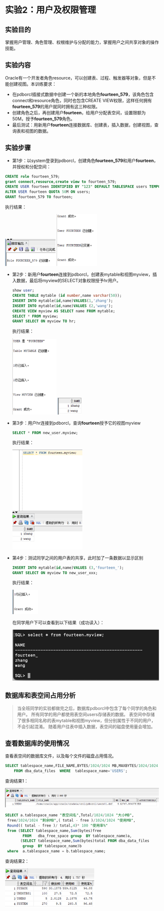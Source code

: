 # 实验2：用户及权限管理



## 实验目的

掌握用户管理、角色管理、权根维护与分配的能力，掌握用户之间共享对象的操作技能。

## 实验内容

Oracle有一个开发者角色resource，可以创建表、过程、触发器等对象，但是不能创建视图。本训练要求：

- 在pdborcl插接式数据中创建一个新的本地角色**fourteen_579**，该角色包含connect和resource角色，同时也包含CREATE VIEW权限，这样任何拥有**fourteen_579**的用户就同时拥有这三种权限。
- 创建角色之后，再创建用户**fourteen**，给用户分配表空间，设置限额为50M，授予**fourteen_579**角色。
- 最后测试：用新用户**fourteen**连接数据库、创建表，插入数据，创建视图，查询表和视图的数据。

## 实验步骤

- 第1步：以system登录到pdborcl，创建角色**fourteen_579**和用户**fourteen**，并授权和分配空间：

```sql
CREATE role fourteen_579;
grant connect,resource,create view to fourteen_579;
CREATE USER fourteen IDENTIFIED BY "123" DEFAULT TABLESPACE users TEMPORARY TABLESPACE temp;
ALTER USER fourteen QUOTA 50M ON users;
GRANT fourteen_579 TO fourteen;
```

执行结果：

<img src="1.png" style="zoom: 67%;" />

<img src="2.png" style="zoom: 67%;" />

- 第2步：新用户**fourteen**连接到pdborcl，创建表mytable和视图myview，插入数据，最后将myview的SELECT对象权限授予hr用户。

  ```sql
  show user;
  CREATE TABLE mytable (id number,name varchar(50));
  INSERT INTO mytable(id,name)VALUES(1,'zhang');
  INSERT INTO mytable(id,name)VALUES (2,'wang');
  CREATE VIEW myview AS SELECT name FROM mytable;
  SELECT * FROM myview;
  GRANT SELECT ON myview TO hr;
  ```

  执行结果：

  <img src="3.png" style="zoom: 67%;" />

  <img src="4.png" style="zoom:67%;" />

- 第3步：用户hr连接到pdborcl，查询**fourteen**授予它的视图myview

  ```sql
  SELECT * FROM new_user.myview;
  ```

  执行结果：

  <img src="5.png" style="zoom:67%;" />

  

- 第4步：测试同学之间的用户表的共享，此时加了一条数据以显示区别

  ```sql
  INSERT INTO mytable(id,name)VALUES (3,'fourteen_');
  GRANT SELECT ON myview TO new_user_xxx;
  ```

  执行结果：

  <img src="8.png" style="zoom:67%;" />

  在同学用户下可以查看到以下结果（成功读入）：

  <img src="9.jpg" style="zoom:67%;" />

## 数据库和表空间占用分析

> 当全班同学的实验都做完之后，数据库pdborcl中包含了每个同学的角色和用户。 所有同学的用户都使用表空间users存储表的数据。 表空间中存储了很多相同名称的表mytable和视图myview，但分别属性于不同的用户，不会引起混淆。 随着用户往表中插入数据，表空间的磁盘使用量会增加。

## 查看数据库的使用情况

查看表空间的数据库文件，以及每个文件的磁盘占用情况。

```sql
SELECT tablespace_name,FILE_NAME,BYTES/1024/1024 MB,MAXBYTES/1024/1024 MAX_MB,autoextensible 
    FROM dba_data_files  WHERE  tablespace_name='USERS';
```

查询结果1：

![](6.png)



```sql
SELECT a.tablespace_name "表空间名",Total/1024/1024 "大小MB",
 free/1024/1024 "剩余MB",( total - free )/1024/1024 "使用MB",
 Round(( total - free )/ total,4)* 100 "使用率%"
 from (SELECT tablespace_name,Sum(bytes)free
        FROM   dba_free_space group  BY tablespace_name)a,
       (SELECT tablespace_name,Sum(bytes)total FROM dba_data_files
        group  BY tablespace_name)b
 where  a.tablespace_name = b.tablespace_name;
```

查询结果2：

<img src="7.png" style="zoom:67%;" />

